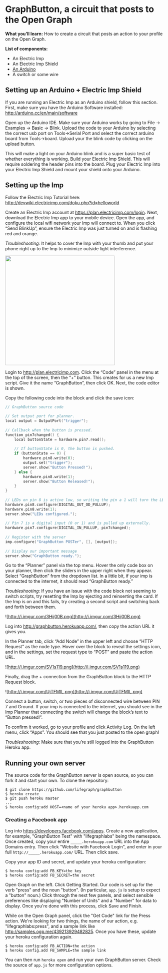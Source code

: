 # GraphButton, a circuit that posts to the Open Graph

**What you’ll learn:** How to create a circuit that posts an action to your profile on the Open Graph.

**List of components:**
* An Electric Imp
* An Electric Imp Shield
* [An Arduino](https://www.sparkfun.com/products/11021)
* A switch or some wire

## Setting up an Arduino + Electric Imp Shield

If you are running an Electric Imp as an Arduino shield, follow this section. First, make sure you have the Arduino Software installed: http://arduino.cc/en/main/software

Open up the Arduino IDE. Make sure your Arduino works by going to File -> Examples -> Basic -> Blink. Upload the code to your Arduino by selecting the correct usb port on Tools->Serial Port and select the correct arduino board from Tools->board. Upload your the blink code by clicking on the upload button. 

This will make a light on your Arduino blink and is a super basic test of whether everything is working. 
Build your Electric Imp Shield. This will require soldering the header pins into the board.
Plug your Electric Imp into your Electric Imp Shield and mount your shield onto your Arduino.

## Setting up the Imp

Follow the Electric Imp Tutorial here: http://devwiki.electricimp.com/doku.php?id=helloworld

Create an Electric Imp account at https://plan.electricimp.com/login. Next, download the Electric Imp app to your mobile device. Open the app, and configure the local wifi network your Imp will connect to. When you click “Send BlinkUp”, ensure the Electric Imp was just turned on and is flashing red and orange.

*Troubleshooting:* It helps to cover the Imp with your thumb and put your phone right up to the Imp to minimize outside light interference.

<img src="http://www.instructables.com/files/deriv/FQI/UVAU/H9K2GBYV/FQIUVAUH9K2GBYV.LARGE.jpg" height="350">

Login to http://plan.electricimp.com. Click the “Code” panel in the menu at the top of the screen, then the “+” button. This creates for us a new Imp script. Give it the name “GraphButton”, then click OK. Next, the code editor is shown.

Copy the following code into the block and click the save icon:

```c
// GraphButton source code
 
// Set output port for planner.
local output = OutputPort("trigger");
 
// Callback when the button is pressed.
function pin7changed() {
    local buttonState = hardware.pin7.read();
 
    // If buttonState is 0, the button is pushed.
    if (buttonState == 0) {
        hardware.pin8.write(0);
        output.set("trigger");
        server.show("Button Pressed!");
    } else {
        hardware.pin8.write(1);
        server.show("Button Released!");
    }
}
 
// LEDs on pin 8 is active low, so writing the pin a 1 will turn the LED off.
hardware.pin8.configure(DIGITAL_OUT_OD_PULLUP);
hardware.pin8.write(1);
server.show("LEDs configured.");
 
// Pin 7 is a digital input (0 or 1) and is pulled up externally.
hardware.pin7.configure(DIGITAL_IN_PULLUP, pin7changed);
 
// Register with the server
imp.configure("GraphButton POSTer", [], [output]);
 
// Display our important message
server.show("GraphButton ready.");
```

Go to the “Planner” panel via the top menu. Hover the only code box on your planner, then click the sliders in the upper right when they appear. Select “GraphButton” from the dropdown list. In a little bit, if your imp is connected to the internet, it should read “GraphButton ready.”

*Troubleshooting:* If you have an issue with the code block not seeming to switch scripts, try resetting the Imp by ejecting and reinserting the card. If the Imp is on and this fails, try creating a second script and switching back and forth between them.

![http://i.imgur.com/3Hij00B.png](http://i.imgur.com/3Hij00B.png)

Log into http://graphbutton.herokuapp.com/, then copy the action URL it gives you.

In the Planner tab, click “Add Node” in the upper left and choose “HTTP Request” as the node type. Hover over the block to reveal the settings icon, and in the settings, set the request type to “POST” and paste the action URL.

![http://i.imgur.com/SV1s119.png](http://i.imgur.com/SV1s119.png)

Finally, drag the + connection from the GraphButton block to the HTTP Request block.

![http://i.imgur.com/UjTFMIL.png](http://i.imgur.com/UjTFMIL.png)

Connect a button, switch, or two pieces of disconnected wire between PIN 7 and Ground. If your imp is connected to the internet, you should see in the Imp Planner that connecting the switch will change the block’s text to “Button pressed!”.

To confirm it worked, go to your profile and click Activity Log. On the left menu, click “Apps”. You should see that you just posted to the open graph!

*Troubleshooting:* Make sure that you’re still logged into the GraphButton Heroku app.


## Running your own server

The source code for the GraphButton server is open source, so you can fork it and start your own. To clone the repository:

```
$ git clone https://github.com/lifegraph/graphbutton
$ heroku create
$ git push heroku master
...
$ heroku config:add HOST=<name of your heroku app>.herokuapp.com
```

### Creating a Facebook app

Log into https://developers.facebook.com/apps. Create a new application, for example, "GraphButton Test" with "lifegraphlabs" being the namespace. Once created, copy your entire `_____.herokuapp.com` URL into the App Domains entry. Then click "Website with Facebook Login", and enter in your full `http://_____.herokuapp.com/` URL. Then click save.

Copy your app ID and secret, and update your heroku configuration:

```
$ heroku config:add FB_KEY=the key
$ heroku config:add FB_SECRET=the secret
```

Open Graph on the left. Click Getting Started. Our code is set up for the verb "press" and the noun "button". (In particular, `app.js` is setup to expect a "button" noun.) Click through the next few panels, and select sensible preferences like displaying "Number of Units" and a "Number" for data to display. Once you're done with this process, click Save and Finish.

While on the Open Graph panel, click the "Get Code" link for the Press action. We're looking for two things, the name of our action, e.g. "lifegraphlabs:press", and a sample link like http://samples.ogp.me/439213929482825. Once you have these, update your heroku configuration again.

```
$ heroku config:add FB_ACTION=the action
$ heroku config.add FB_SAMPLE=the sample link
```

You can then run `heroku open` and run your own GraphButton server. Check the source of `app.js` for more configuration options.
